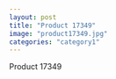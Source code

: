 ```yaml
---
layout: post
title: "Product 17349"
image: "product17349.jpg"
categories: "category1"
---
```

Product 17349
